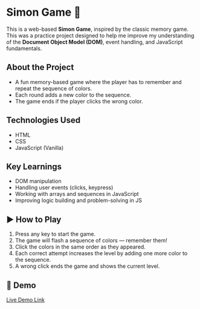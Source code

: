 # Simon Game 🎯

This is a web-based **Simon Game**, inspired by the classic memory game. This was a practice project designed to help me improve my understanding of the **Document Object Model (DOM)**, event handling, and JavaScript fundamentals.

## About the Project

- A fun memory-based game where the player has to remember and repeat the sequence of colors.
- Each round adds a new color to the sequence.
- The game ends if the player clicks the wrong color.

## Technologies Used

- HTML
- CSS
- JavaScript (Vanilla)

## Key Learnings

- DOM manipulation
- Handling user events (clicks, keypress)
- Working with arrays and sequences in JavaScript
- Improving logic building and problem-solving in JS

## ▶️ How to Play

1. Press any key to start the game.
2. The game will flash a sequence of colors — remember them!
3. Click the colors in the same order as they appeared.
4. Each correct attempt increases the level by adding one more color to the sequence.
5. A wrong click ends the game and shows the current level.

## 🌟 Demo

[Live Demo Link](https://tejashyamehta.github.io/Simon-Game)



